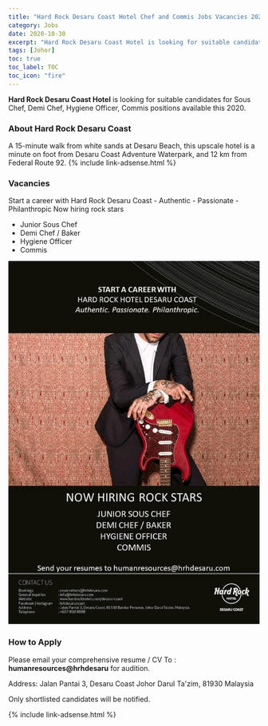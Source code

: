 ```yaml
---
title: "Hard Rock Desaru Coast Hotel Chef and Commis Jobs Vacancies 2020" 
category: Jobs 
date: 2020-10-30
excerpt: "Hard Rock Desaru Coast Hotel is looking for suitable candidates for Sous Chef, Demi Chef, Hygiene Officer, Commis positions available this 2020" 
tags: [Johor] 
toc: true
toc_label: TOC 
toc_icon: "fire" 
--- 
```

**Hard Rock Desaru Coast Hotel** is looking for suitable candidates for Sous Chef, Demi Chef, Hygiene Officer, Commis positions available this 2020.

### About Hard Rock Desaru Coast
A 15-minute walk from white sands at Desaru Beach, this upscale hotel is a minute on foot from Desaru Coast Adventure Waterpark, and 12 km from Federal Route 92.
{% include link-adsense.html %} 
### Vacancies
Start a career with Hard Rock Desaru Coast - Authentic - Passionate - Philanthropic
Now hiring rock stars
- Junior Sous Chef
- Demi Chef / Baker
- Hygiene Officer
- Commis

![Hard Rock Desaru Coast Jobs Ads Oct 2020!](/assets/images/2020-10/hard-rock-hotel-desaru-coast-chef-jobs.jpg "Hard Rock Desaru Coast Jobs 2020")

### How to Apply
Please email your comprehensive resume / CV To : **humanresources@hrhdesaru** for audition.

Address: Jalan Pantai 3, Desaru Coast
Johor Darul Ta'zim, 81930
Malaysia

Only shortlisted candidates will be notified.

{% include link-adsense.html %} 